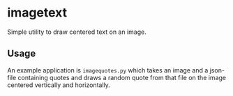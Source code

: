 # imagetext

Simple utility to draw centered text on an image.

## Usage

An example application is `imagequotes.py` which takes an image and a json-file
containing quotes and draws a random quote from that file on the image centered
vertically and horizontally.
